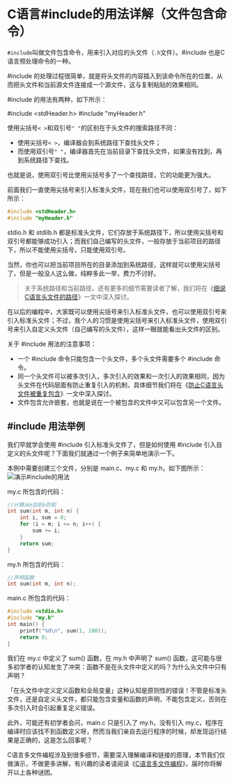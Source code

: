 # C语言#include的用法详解（文件包含命令）

`#include`叫做文件包含命令，用来引入对应的头文件（`.h`文件）。#include 也是C语言预处理命令的一种。

\#include 的处理过程很简单，就是将头文件的内容插入到该命令所在的位置，从而把头文件和当前源文件连接成一个源文件，这与复制粘贴的效果相同。

\#include 的用法有两种，如下所示：

\#include <stdHeader.h>
\#include "myHeader.h"

使用尖括号`< >`和双引号`" "`的区别在于头文件的搜索路径不同：

- 使用尖括号`< >`，编译器会到系统路径下查找头文件；
- 而使用双引号`" "`，编译器首先在当前目录下查找头文件，如果没有找到，再到系统路径下查找。


也就是说，使用双引号比使用尖括号多了一个查找路径，它的功能更为强大。

前面我们一直使用尖括号来引入标准头文件，现在我们也可以使用双引号了，如下所示：

```c
#include <stdHeader.h>
#include "myHeader.h"
```

stdio.h 和 stdlib.h 都是标准头文件，它们存放于系统路径下，所以使用尖括号和双引号都能够成功引入；而我们自己编写的头文件，一般存放于当前项目的路径下，所以不能使用尖括号，只能使用双引号。

当然，你也可以把当前项目所在的目录添加到系统路径，这样就可以使用尖括号了，但是一般没人这么做，纯粹多此一举，费力不讨好。

> 关于系统路径和当前路径，还有更多的细节需要读者了解，我们将在《[细说C语言头文件的路径](http://c.biancheng.net/view/vip_2119.html)》一文中深入探讨。

在以后的编程中，大家既可以使用尖括号来引入标准头文件，也可以使用双引号来引入标准头文件；不过，我个人的习惯是使用尖括号来引入标准头文件，使用双引号来引入自定义头文件（自己编写的头文件），这样一眼就能看出头文件的区别。

关于 #include 用法的注意事项：

- 一个 #include 命令只能包含一个头文件，多个头文件需要多个 #include 命令。
- 同一个头文件可以被多次引入，多次引入的效果和一次引入的效果相同，因为头文件在代码层面有防止重复引入的机制，具体细节我们将在《[防止C语言头文件被重复包含](http://c.biancheng.net/view/vip_2120.html)》一文中深入探讨。
- 文件包含允许嵌套，也就是说在一个被包含的文件中又可以包含另一个文件。

## #include 用法举例

我们早就学会使用 #include 引入标准头文件了，但是如何使用 #include 引入自定义的头文件呢？下面我们就通过一个例子来简单地演示一下。

本例中需要创建三个文件，分别是 main.c、my.c 和 my.h，如下图所示：
![演示#include的用法](http://c.biancheng.net/uploads/allimg/190114/1-1Z114155F6403.gif)

my.c 所包含的代码：

```c
//计算从m加到n的和
int sum(int m, int n) {
    int i, sum = 0;
    for (i = m; i <= n; i++) {
        sum += i;
    }
    return sum;
}
```


my.h 所包含的代码：

```c
//声明函数
int sum(int m, int n);
```


main.c 所包含的代码：

```c
#include <stdio.h>
#include "my.h"
int main() {
    printf("%d\n", sum(1, 100));
    return 0;
}
```


我们在 my.c 中定义了 sum() 函数，在 my.h 中声明了 sum() 函数，这可能与很多初学者的认知发生了冲突：函数不是在头文件中定义的吗？为什么头文件中只有声明？

「在头文件中定义定义函数和全局变量」这种认知是原则性的错误！不管是标准头文件，还是自定义头文件，都只能包含变量和函数的声明，不能包含定义，否则在多次引入时会引起重复定义错误。

此外，可能还有初学者会问，main.c 只是引入了 my.h，没有引入 my.c，程序在编译时应该找不到函数定义呀，然而当我们亲自去运行程序的时候，却发现运行结果是正确的，这是怎么回事呢？

C语言多文件编程涉及到很多细节，需要深入理解编译和链接的原理，本节我们仅做演示，不做更多讲解，有兴趣的读者请阅读《[C语言多文件编程](http://c.biancheng.net/c/150/)》，届时你将解开以上各种谜团。